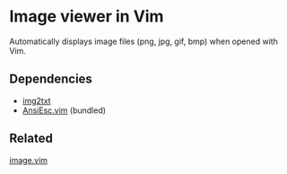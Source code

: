 # Image viewer in Vim

Automatically displays image files (png, jpg, gif, bmp) when opened with Vim.

## Dependencies
- [img2txt][1]
- [AnsiEsc.vim][2] (bundled)

## Related
[image.vim][3]

[1]: https://linux.die.net/man/1/img2txt
[2]: http://www.drchip.org/astronaut/vim/index.html#ANSIESC
[3]: https://github.com/ashisha/image.vim
